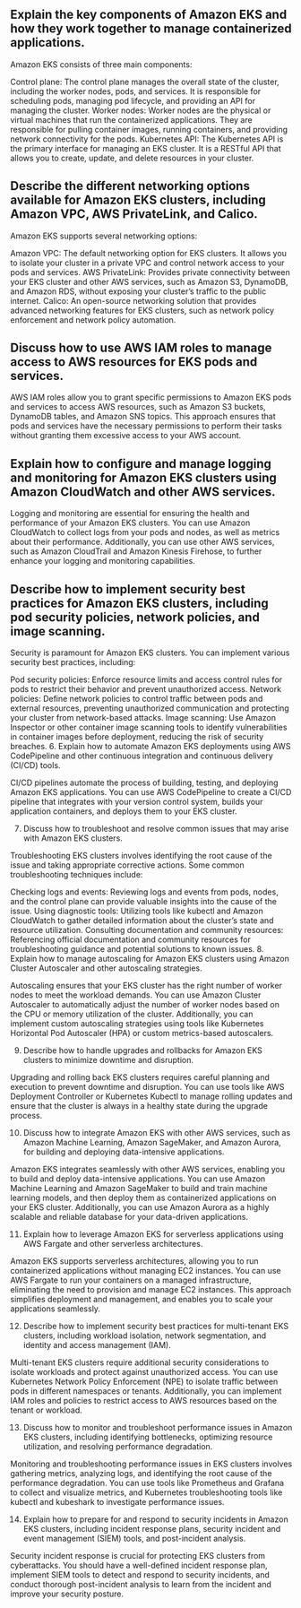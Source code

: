 ## Explain the key components of Amazon EKS and how they work together to manage containerized applications.

Amazon EKS consists of three main components:

Control plane: The control plane manages the overall state of the cluster, including the worker nodes, pods, and services. It is responsible for scheduling pods, managing pod lifecycle, and providing an API for managing the cluster.
Worker nodes: Worker nodes are the physical or virtual machines that run the containerized applications. They are responsible for pulling container images, running containers, and providing network connectivity for the pods.
Kubernetes API: The Kubernetes API is the primary interface for managing an EKS cluster. It is a RESTful API that allows you to create, update, and delete resources in your cluster.

## Describe the different networking options available for Amazon EKS clusters, including Amazon VPC, AWS PrivateLink, and Calico.

Amazon EKS supports several networking options:

Amazon VPC: The default networking option for EKS clusters. It allows you to isolate your cluster in a private VPC and control network access to your pods and services.
AWS PrivateLink: Provides private connectivity between your EKS cluster and other AWS services, such as Amazon S3, DynamoDB, and Amazon RDS, without exposing your cluster’s traffic to the public internet.
Calico: An open-source networking solution that provides advanced networking features for EKS clusters, such as network policy enforcement and network policy automation.

## Discuss how to use AWS IAM roles to manage access to AWS resources for EKS pods and services.

AWS IAM roles allow you to grant specific permissions to Amazon EKS pods and services to access AWS resources, such as Amazon S3 buckets, DynamoDB tables, and Amazon SNS topics. This approach ensures that pods and services have the necessary permissions to perform their tasks without granting them excessive access to your AWS account.

## Explain how to configure and manage logging and monitoring for Amazon EKS clusters using Amazon CloudWatch and other AWS services.

Logging and monitoring are essential for ensuring the health and performance of your Amazon EKS clusters. You can use Amazon CloudWatch to collect logs from your pods and nodes, as well as metrics about their performance. Additionally, you can use other AWS services, such as Amazon CloudTrail and Amazon Kinesis Firehose, to further enhance your logging and monitoring capabilities.

## Describe how to implement security best practices for Amazon EKS clusters, including pod security policies, network policies, and image scanning.

Security is paramount for Amazon EKS clusters. You can implement various security best practices, including:

Pod security policies: Enforce resource limits and access control rules for pods to restrict their behavior and prevent unauthorized access.
Network policies: Define network policies to control traffic between pods and external resources, preventing unauthorized communication and protecting your cluster from network-based attacks.
Image scanning: Use Amazon Inspector or other container image scanning tools to identify vulnerabilities in container images before deployment, reducing the risk of security breaches.
6. Explain how to automate Amazon EKS deployments using AWS CodePipeline and other continuous integration and continuous delivery (CI/CD) tools.

CI/CD pipelines automate the process of building, testing, and deploying Amazon EKS applications. You can use AWS CodePipeline to create a CI/CD pipeline that integrates with your version control system, builds your application containers, and deploys them to your EKS cluster.

7. Discuss how to troubleshoot and resolve common issues that may arise with Amazon EKS clusters.

Troubleshooting EKS clusters involves identifying the root cause of the issue and taking appropriate corrective actions. Some common troubleshooting techniques include:

Checking logs and events: Reviewing logs and events from pods, nodes, and the control plane can provide valuable insights into the cause of the issue.
Using diagnostic tools: Utilizing tools like kubectl and Amazon CloudWatch to gather detailed information about the cluster’s state and resource utilization.
Consulting documentation and community resources: Referencing official documentation and community resources for troubleshooting guidance and potential solutions to known issues.
8. Explain how to manage autoscaling for Amazon EKS clusters using Amazon Cluster Autoscaler and other autoscaling strategies.

Autoscaling ensures that your EKS cluster has the right number of worker nodes to meet the workload demands. You can use Amazon Cluster Autoscaler to automatically adjust the number of worker nodes based on the CPU or memory utilization of the cluster. Additionally, you can implement custom autoscaling strategies using tools like Kubernetes Horizontal Pod Autoscaler (HPA) or custom metrics-based autoscalers.

9. Describe how to handle upgrades and rollbacks for Amazon EKS clusters to minimize downtime and disruption.

Upgrading and rolling back EKS clusters requires careful planning and execution to prevent downtime and disruption. You can use tools like AWS Deployment Controller or Kubernetes Kubectl to manage rolling updates and ensure that the cluster is always in a healthy state during the upgrade process.

10. Discuss how to integrate Amazon EKS with other AWS services, such as Amazon Machine Learning, Amazon SageMaker, and Amazon Aurora, for building and deploying data-intensive applications.

Amazon EKS integrates seamlessly with other AWS services, enabling you to build and deploy data-intensive applications. You can use Amazon Machine Learning and Amazon SageMaker to build and train machine learning models, and then deploy them as containerized applications on your EKS cluster. Additionally, you can use Amazon Aurora as a highly scalable and reliable database for your data-driven applications.

11. Explain how to leverage Amazon EKS for serverless applications using AWS Fargate and other serverless architectures.

Amazon EKS supports serverless architectures, allowing you to run containerized applications without managing EC2 instances. You can use AWS Fargate to run your containers on a managed infrastructure, eliminating the need to provision and manage EC2 instances. This approach simplifies deployment and management, and enables you to scale your applications seamlessly.

12. Describe how to implement security best practices for multi-tenant EKS clusters, including workload isolation, network segmentation, and identity and access management (IAM).

Multi-tenant EKS clusters require additional security considerations to isolate workloads and protect against unauthorized access. You can use Kubernetes Network Policy Enforcement (NPE) to isolate traffic between pods in different namespaces or tenants. Additionally, you can implement IAM roles and policies to restrict access to AWS resources based on the tenant or workload.

13. Discuss how to monitor and troubleshoot performance issues in Amazon EKS clusters, including identifying bottlenecks, optimizing resource utilization, and resolving performance degradation.

Monitoring and troubleshooting performance issues in EKS clusters involves gathering metrics, analyzing logs, and identifying the root cause of the performance degradation. You can use tools like Prometheus and Grafana to collect and visualize metrics, and Kubernetes troubleshooting tools like kubectl and kubeshark to investigate performance issues.

14. Explain how to prepare for and respond to security incidents in Amazon EKS clusters, including incident response plans, security incident and event management (SIEM) tools, and post-incident analysis.

Security incident response is crucial for protecting EKS clusters from cyberattacks. You should have a well-defined incident response plan, implement SIEM tools to detect and respond to security incidents, and conduct thorough post-incident analysis to learn from the incident and improve your security posture.

